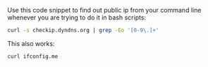 Use this code snippet to find out public ip from your command line whenever you are trying to do it in bash scripts:

```bash
curl -s checkip.dyndns.org | grep -Eo '[0-9\.]+' 
```
This also works:
```bash
curl ifconfig.me
```
